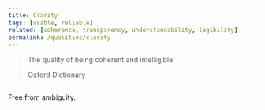 ```yaml
---
title: Clarity
tags: [usable, reliable]
related: [coherence, transparency, understandability, legibility]
permalink: /qualities/clarity
---
```


>The quality of being coherent and intelligible.
>
>Oxford Dictionary

<hr>

Free from ambiguity.